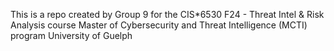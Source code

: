 This is a repo created by Group 9 for the 
CIS*6530 F24 - Threat Intel & Risk Analysis course
Master of Cybersecurity and Threat Intelligence (MCTI) program
University of Guelph

